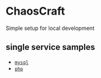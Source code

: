 # ChaosCraft
Simple setup for local development

## single service samples

- [`mysql`](mysql)
- [`php`](nginx-php)
